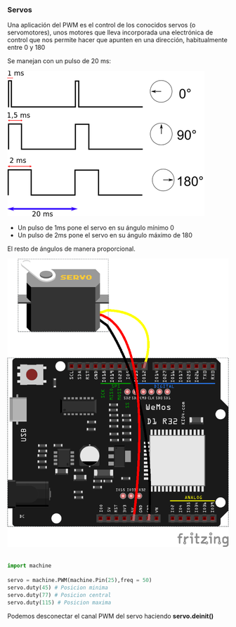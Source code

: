 ### Servos

Una aplicación del PWM es el control de los conocidos servos (o servomotores), unos motores que lleva incorporada una electrónica de control que nos permite hacer que apunten en una dirección, habitualmente entre 0 y 180

Se manejan con un pulso de 20 ms:

![](./images/TiemposServo.svg.png)

* Un pulso de 1ms pone el servo en su ángulo mínimo 0
* Un pulso de 2ms pone el servo en su ángulo máximo de 180

El resto de ángulos de manera proporcional.


![](./images/wemos_d1_R32_servo_bb.png)

```python

import machine

servo = machine.PWM(machine.Pin(25),freq = 50)
servo.duty(45) # Posicion minima
servo.duty(77) # Posicion central
servo.duty(115) # Posicion maxima

```

Podemos desconectar el canal PWM del servo haciendo __servo.deinit()__

